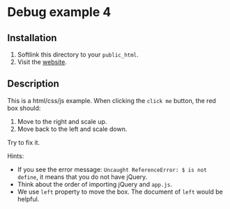 # Debug example 4

## Installation

1. Softlink this directory to your `public_html`.
2. Visit the [website](http://[host]/~[account]/ex4/).

## Description

This is a html/css/js example.  When clicking the `click me` button, the red box should:

1. Move to the right and scale up.
2. Move back to the left and scale down.

Try to fix it.

Hints:
* If you see the error message: `Uncaught ReferenceError: $ is not define`, it means that you do not have jQuery.
* Think about the order of importing jQuery and `app.js`.
* We use `left` property to move the box.  The document of `left` would be helpful.
